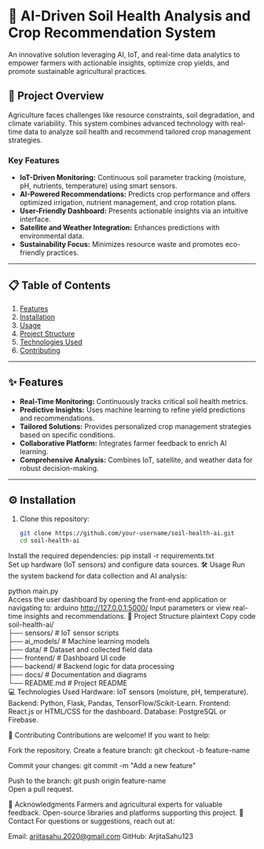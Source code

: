 # 🌱 AI-Driven Soil Health Analysis and Crop Recommendation System  

An innovative solution leveraging AI, IoT, and real-time data analytics to empower farmers with actionable insights, optimize crop yields, and promote sustainable agricultural practices.  


## 🚀 Project Overview  
Agriculture faces challenges like resource constraints, soil degradation, and climate variability. This system combines advanced technology with real-time data to analyze soil health and recommend tailored crop management strategies.  

### Key Features  
- **IoT-Driven Monitoring:** Continuous soil parameter tracking (moisture, pH, nutrients, temperature) using smart sensors.  
- **AI-Powered Recommendations:** Predicts crop performance and offers optimized irrigation, nutrient management, and crop rotation plans.  
- **User-Friendly Dashboard:** Presents actionable insights via an intuitive interface.  
- **Satellite and Weather Integration:** Enhances predictions with environmental data.  
- **Sustainability Focus:** Minimizes resource waste and promotes eco-friendly practices.  

---

## 📋 Table of Contents  

1. [Features](#-features)  
2. [Installation](#-installation)  
3. [Usage](#-usage)  
4. [Project Structure](#-project-structure)  
5. [Technologies Used](#-technologies-used)  
6. [Contributing](#-contributing)  

---

## ✨ Features  

- **Real-Time Monitoring:** Continuously tracks critical soil health metrics.  
- **Predictive Insights:** Uses machine learning to refine yield predictions and recommendations.  
- **Tailored Solutions:** Provides personalized crop management strategies based on specific conditions.  
- **Collaborative Platform:** Integrates farmer feedback to enrich AI learning.  
- **Comprehensive Analysis:** Combines IoT, satellite, and weather data for robust decision-making.  

---

## ⚙️ Installation  

1. Clone this repository:  
   ```bash  
   git clone https://github.com/your-username/soil-health-ai.git  
   cd soil-health-ai  
Install the required dependencies:
pip install -r requirements.txt  
Set up hardware (IoT sensors) and configure data sources.
🛠️ Usage
Run the system backend for data collection and AI analysis:

python main.py  
Access the user dashboard by opening the front-end application or navigating to:
arduino
http://127.0.0.1:5000/
Input parameters or view real-time insights and recommendations.
📂 Project Structure
plaintext
Copy code
soil-health-ai/  
├── sensors/            # IoT sensor scripts  
├── ai_models/          # Machine learning models  
├── data/               # Dataset and collected field data  
├── frontend/           # Dashboard UI code  
├── backend/            # Backend logic for data processing  
├── docs/               # Documentation and diagrams  
└── README.md           # Project README  
💻 Technologies Used
Hardware: IoT sensors (moisture, pH, temperature).
Backend: Python, Flask, Pandas, TensorFlow/Scikit-Learn.
Frontend: React.js or HTML/CSS for the dashboard.
Database: PostgreSQL or Firebase.

🤝 Contributing
Contributions are welcome! If you want to help:

Fork the repository.
Create a feature branch:
git checkout -b feature-name  

Commit your changes:
git commit -m "Add a new feature"  

Push to the branch:
git push origin feature-name  
Open a pull request.

🌟 Acknowledgments
Farmers and agricultural experts for valuable feedback.
Open-source libraries and platforms supporting this project.
📧 Contact
For questions or suggestions, reach out at:

Email: arjitasahu.2020@gmail.com
GitHub: ArjitaSahu123






